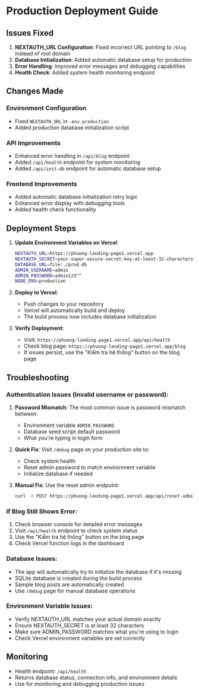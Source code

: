 # Production Deployment Guide

## Issues Fixed

1. **NEXTAUTH_URL Configuration**: Fixed incorrect URL pointing to `/blog` instead of root domain
2. **Database Initialization**: Added automatic database setup for production
3. **Error Handling**: Improved error messages and debugging capabilities
4. **Health Check**: Added system health monitoring endpoint

## Changes Made

### Environment Configuration
- Fixed `NEXTAUTH_URL` in `.env.production`
- Added production database initialization script

### API Improvements
- Enhanced error handling in `/api/blog` endpoint
- Added `/api/health` endpoint for system monitoring
- Added `/api/init-db` endpoint for automatic database setup

### Frontend Improvements
- Added automatic database initialization retry logic
- Enhanced error display with debugging tools
- Added health check functionality

## Deployment Steps

1. **Update Environment Variables on Vercel**:
   ```bash
   NEXTAUTH_URL=https://phuong-landing-page1.vercel.app
   NEXTAUTH_SECRET=your-super-secure-secret-key-at-least-32-characters-long
   DATABASE_URL=file:./prod.db
   ADMIN_USERNAME=admin
   ADMIN_PASSWORD=admin123^^
   NODE_ENV=production
   ```

2. **Deploy to Vercel**:
   - Push changes to your repository
   - Vercel will automatically build and deploy
   - The build process now includes database initialization

3. **Verify Deployment**:
   - Visit: `https://phuong-landing-page1.vercel.app/api/health`
   - Check blog page: `https://phuong-landing-page1.vercel.app/blog`
   - If issues persist, use the "Kiểm tra hệ thống" button on the blog page

## Troubleshooting

### Authentication Issues (Invalid username or password):
1. **Password Mismatch**: The most common issue is password mismatch between:
   - Environment variable `ADMIN_PASSWORD` 
   - Database seed script default password
   - What you're typing in login form

2. **Quick Fix**: Visit `/debug` page on your production site to:
   - Check system health
   - Reset admin password to match environment variable
   - Initialize database if needed

3. **Manual Fix**: Use the reset admin endpoint:
   ```bash
   curl -X POST https://phuong-landing-page1.vercel.app/api/reset-admin
   ```

### If Blog Still Shows Error:
1. Check browser console for detailed error messages
2. Visit `/api/health` endpoint to check system status
3. Use the "Kiểm tra hệ thống" button on the blog page
4. Check Vercel function logs in the dashboard

### Database Issues:
- The app will automatically try to initialize the database if it's missing
- SQLite database is created during the build process
- Sample blog posts are automatically created
- Use `/debug` page for manual database operations

### Environment Variable Issues:
- Verify NEXTAUTH_URL matches your actual domain exactly
- Ensure NEXTAUTH_SECRET is at least 32 characters
- Make sure ADMIN_PASSWORD matches what you're using to login
- Check Vercel environment variables are set correctly

## Monitoring

- Health endpoint: `/api/health`
- Returns database status, connection info, and environment details
- Use for monitoring and debugging production issues